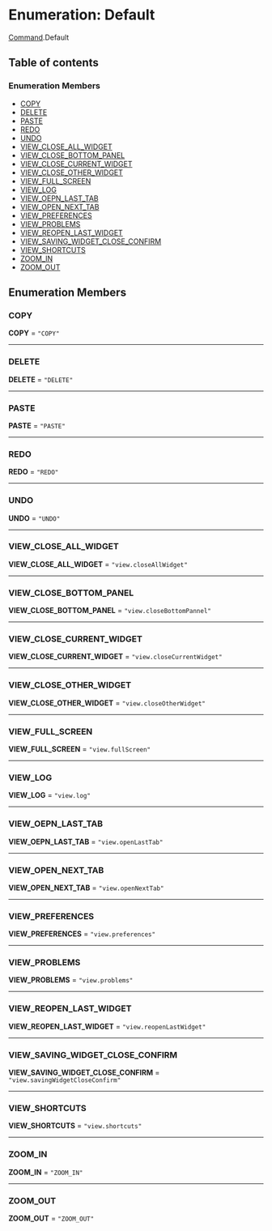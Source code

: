 # Enumeration: Default

[Command](/auto-docs/core/modules/Command.md).Default

## Table of contents

### Enumeration Members

* [COPY](/auto-docs/core/enums/Command.Default.md#copy)
* [DELETE](/auto-docs/core/enums/Command.Default.md#delete)
* [PASTE](/auto-docs/core/enums/Command.Default.md#paste)
* [REDO](/auto-docs/core/enums/Command.Default.md#redo)
* [UNDO](/auto-docs/core/enums/Command.Default.md#undo)
* [VIEW\_CLOSE\_ALL\_WIDGET](/auto-docs/core/enums/Command.Default.md#view_close_all_widget)
* [VIEW\_CLOSE\_BOTTOM\_PANEL](/auto-docs/core/enums/Command.Default.md#view_close_bottom_panel)
* [VIEW\_CLOSE\_CURRENT\_WIDGET](/auto-docs/core/enums/Command.Default.md#view_close_current_widget)
* [VIEW\_CLOSE\_OTHER\_WIDGET](/auto-docs/core/enums/Command.Default.md#view_close_other_widget)
* [VIEW\_FULL\_SCREEN](/auto-docs/core/enums/Command.Default.md#view_full_screen)
* [VIEW\_LOG](/auto-docs/core/enums/Command.Default.md#view_log)
* [VIEW\_OEPN\_LAST\_TAB](/auto-docs/core/enums/Command.Default.md#view_oepn_last_tab)
* [VIEW\_OPEN\_NEXT\_TAB](/auto-docs/core/enums/Command.Default.md#view_open_next_tab)
* [VIEW\_PREFERENCES](/auto-docs/core/enums/Command.Default.md#view_preferences)
* [VIEW\_PROBLEMS](/auto-docs/core/enums/Command.Default.md#view_problems)
* [VIEW\_REOPEN\_LAST\_WIDGET](/auto-docs/core/enums/Command.Default.md#view_reopen_last_widget)
* [VIEW\_SAVING\_WIDGET\_CLOSE\_CONFIRM](/auto-docs/core/enums/Command.Default.md#view_saving_widget_close_confirm)
* [VIEW\_SHORTCUTS](/auto-docs/core/enums/Command.Default.md#view_shortcuts)
* [ZOOM\_IN](/auto-docs/core/enums/Command.Default.md#zoom_in)
* [ZOOM\_OUT](/auto-docs/core/enums/Command.Default.md#zoom_out)

## Enumeration Members

### COPY

**COPY** = `"COPY"`

***

### DELETE

**DELETE** = `"DELETE"`

***

### PASTE

**PASTE** = `"PASTE"`

***

### REDO

**REDO** = `"REDO"`

***

### UNDO

**UNDO** = `"UNDO"`

***

### VIEW\_CLOSE\_ALL\_WIDGET

**VIEW\_CLOSE\_ALL\_WIDGET** = `"view.closeAllWidget"`

***

### VIEW\_CLOSE\_BOTTOM\_PANEL

**VIEW\_CLOSE\_BOTTOM\_PANEL** = `"view.closeBottomPannel"`

***

### VIEW\_CLOSE\_CURRENT\_WIDGET

**VIEW\_CLOSE\_CURRENT\_WIDGET** = `"view.closeCurrentWidget"`

***

### VIEW\_CLOSE\_OTHER\_WIDGET

**VIEW\_CLOSE\_OTHER\_WIDGET** = `"view.closeOtherWidget"`

***

### VIEW\_FULL\_SCREEN

**VIEW\_FULL\_SCREEN** = `"view.fullScreen"`

***

### VIEW\_LOG

**VIEW\_LOG** = `"view.log"`

***

### VIEW\_OEPN\_LAST\_TAB

**VIEW\_OEPN\_LAST\_TAB** = `"view.openLastTab"`

***

### VIEW\_OPEN\_NEXT\_TAB

**VIEW\_OPEN\_NEXT\_TAB** = `"view.openNextTab"`

***

### VIEW\_PREFERENCES

**VIEW\_PREFERENCES** = `"view.preferences"`

***

### VIEW\_PROBLEMS

**VIEW\_PROBLEMS** = `"view.problems"`

***

### VIEW\_REOPEN\_LAST\_WIDGET

**VIEW\_REOPEN\_LAST\_WIDGET** = `"view.reopenLastWidget"`

***

### VIEW\_SAVING\_WIDGET\_CLOSE\_CONFIRM

**VIEW\_SAVING\_WIDGET\_CLOSE\_CONFIRM** = `"view.savingWidgetCloseConfirm"`

***

### VIEW\_SHORTCUTS

**VIEW\_SHORTCUTS** = `"view.shortcuts"`

***

### ZOOM\_IN

**ZOOM\_IN** = `"ZOOM_IN"`

***

### ZOOM\_OUT

**ZOOM\_OUT** = `"ZOOM_OUT"`
